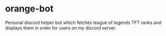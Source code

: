 # orange-bot
Personal discord helper bot which fetches league of legends TFT ranks and displays them in order for users on my discord server.
